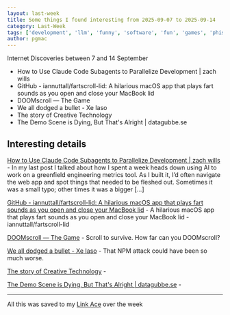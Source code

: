 ```yaml
---
layout: last-week
title: Some things I found interesting from 2025-09-07 to 2025-09-14
category: Last-Week
tags: ['development', 'llm', 'funny', 'software', 'fun', 'games', 'phishing', 'security', 'supply chain', 'vulnerability', 'audio', 'hardware', 'history', 'demo', 'hacking']
author: pgmac
---
```


Internet Discoveries between  7 and 14 September

- How to Use Claude Code Subagents to Parallelize Development | zach wills
- GitHub - iannuttall/fartscroll-lid: A hilarious macOS app that plays fart sounds as you open and close your MacBook lid
- DOOMscroll — The Game
- We all dodged a bullet - Xe Iaso
- The story of Creative Technology
- The Demo Scene is Dying, But That's Alright | datagubbe.se

## Interesting details

<a name="How to Use Claude Code Subagents to Parallelize Development | zach wills"></a>[How to Use Claude Code Subagents to Parallelize Development | zach wills](https://zachwills.net/how-to-use-claude-code-subagents-to-parallelize-development/) - In my last post I talked about how I spent a week heads down using AI to work on a greenfield engineering metrics tool. As I built it, I’d often navigate the web app and spot things that needed to be fleshed out. Sometimes it was a small typo; other times it was a bigger […]

<a name="GitHub - iannuttall/fartscroll-lid: A hilarious macOS app that plays fart sounds as you open and close your MacBook lid"></a>[GitHub - iannuttall/fartscroll-lid: A hilarious macOS app that plays fart sounds as you open and close your MacBook lid](https://github.com/iannuttall/fartscroll-lid) - A hilarious macOS app that plays fart sounds as you open and close your MacBook lid - iannuttall/fartscroll-lid

<a name="DOOMscroll — The Game"></a>[DOOMscroll — The Game](https://gisnep.com/doomscroll/) - Scroll to survive. How far can you DOOMscroll?

<a name="We all dodged a bullet - Xe Iaso"></a>[We all dodged a bullet - Xe Iaso](https://xeiaso.net/notes/2025/we-dodged-a-bullet/) - That NPM attack could have been so much worse.

<a name="The story of Creative Technology"></a>[The story of Creative Technology](https://www.abortretry.fail/p/the-story-of-creative-technology) - &nbsp;

<a name="The Demo Scene is Dying, But That's Alright | datagubbe.se"></a>[The Demo Scene is Dying, But That's Alright | datagubbe.se](https://www.datagubbe.se/sceneherit/) - &nbsp;


---

All this was saved to my [Link Ace](https://links.pgmac.net.au/) over the week